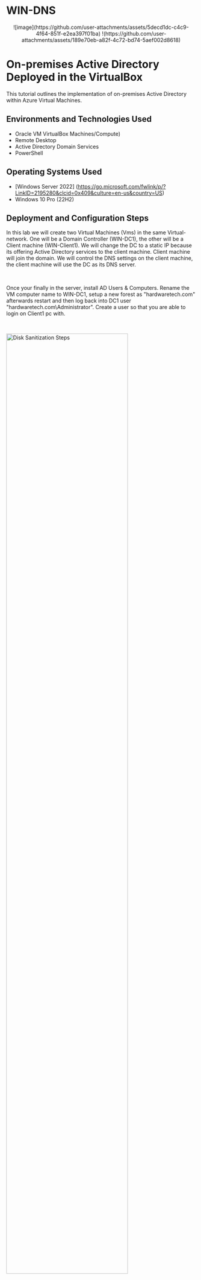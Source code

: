 # WIN-DNS

<p align="center">
![image](https://github.com/user-attachments/assets/5decd1dc-c4c9-4f64-851f-e2ea397f01ba)
!(https://github.com/user-attachments/assets/189e70eb-a82f-4c72-bd74-5aef002d8618)

</p>

<h1>On-premises Active Directory Deployed in the VirtualBox</h1>
This tutorial outlines the implementation of on-premises Active Directory within Azure Virtual Machines.<br />



<h2>Environments and Technologies Used</h2>

- Oracle VM VirtualBox Machines/Compute)
- Remote Desktop
- Active Directory Domain Services
- PowerShell

<h2>Operating Systems Used </h2>

- [Windows Server 2022] (https://go.microsoft.com/fwlink/p/?LinkID=2195280&clcid=0x409&culture=en-us&country=US)
- Windows 10 Pro (22H2) 

<h2>Deployment and Configuration Steps</h2>

<p>
In this lab we will create two Virtual Machines (Vms) in the same Virtual-network. One will be a Domain Controller (WIN-DC1), the other will be a Client machine (WIN-Client1). We will change the DC to a static IP because its offering Active Directory services to the client machine. Client machine will join the domain. We will control the DNS settings on the client machine, the client machine will use the DC as its DNS server. 
</p>
<br />

<P>
Once your finally in the server, install AD Users & Computers. Rename the VM computer name to WIN-DC1, setup a new forest as "hardwaretech.com" afterwards restart and then log back into DC1 user "hardwaretech.com\Administrator". Create a user so that you are able to login on Client1 pc with. 
</p>
<br />
<p>
<img src="https://i.imgur.com/a/07jO9bo.png" height="80%" width="80%" alt="Disk Sanitization Steps"/>

<p>
<img src="https://i.imgur.com/d22FHIm.png" height="80%" width="80%" alt="Disk Sanitization Steps"/>
</p>
<p>
DC1 has to have a static Private IP Address (Class C - 10.0.2.15 : 255.255.255.0 : 10.0.2.2 ). Set the network settings on both VMs to Host-only Adapter. Client one will connect to DC1 to ensure connectivity we will try to ping DC-1 from Client-1. At first the ping will not work correctly. We have to set IP for DC1 to 10.0.2.16, 255.255.255.0, 10.0.2.2; dns 10.0.2.15, 10.0.2.2. Now we can ping DC-1 successfully from Client-1. In Client1 pc head over to Computer Name/Domain Changes and under Domain enter the domain name (hardwaretech.com). Pc will restart and in the server Vm you will see Client1 inside Active Directory Users and Computers - Computers folder.
</p>
<br />
